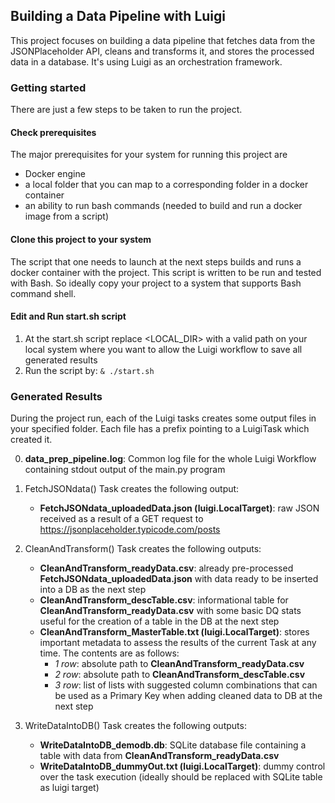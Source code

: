 ## Building a Data Pipeline with Luigi

This project focuses on building a data pipeline that fetches data from the JSONPlaceholder API, cleans and transforms it, and stores the processed data in a database. It's using Luigi as an orchestration framework.

### Getting started

There are just a few steps to be taken to run the project.

#### Check prerequisites

The major prerequisites for your system for running this project are

* Docker engine
* a local folder that you can map to a corresponding folder in a docker container
* an ability to run bash commands (needed to build and run a docker image from a script)

#### Clone this project to your system

The script that one needs to launch at the next steps builds and runs a docker container with the project. This script is written to be run and tested with Bash. So ideally copy your project to a system that supports Bash command shell. 

#### Edit and Run start.sh script

1. At the start.sh script replace <LOCAL_DIR> with a valid path on your local system where you want to allow the Luigi workflow to save all generated results
2. Run the script by:
```& ./start.sh```

### Generated Results

During the project run, each of the Luigi tasks creates some output files in your specified folder.
Each file has a prefix pointing to a LuigiTask which created it.

   0. **data_prep_pipeline.log**: Common log file for the whole Luigi Workflow containing stdout output of the main.py program 

   1. FetchJSONdata() Task creates the following output:
      - **FetchJSONdata_uploadedData.json (luigi.LocalTarget)**: raw JSON received as a result of a GET request to https://jsonplaceholder.typicode.com/posts 

   2. CleanAndTransform() Task creates the following outputs:
      - **CleanAndTransform_readyData.csv**: already pre-processed **FetchJSONdata_uploadedData.json** with data ready to be inserted into a DB as the next step
      - **CleanAndTransform_descTable.csv**: informational table for **CleanAndTransform_readyData.csv** with some basic DQ stats useful for the creation of a table in the DB at the next step
      - **CleanAndTransform_MasterTable.txt (luigi.LocalTarget)**: stores important metadata to assess the results of the current Task at any time. The contents are as follows:
        - *1 row*: absolute path to **CleanAndTransform_readyData.csv**
        - *2 row*: absolute path to **CleanAndTransform_descTable.csv**
        - *3 row*: list of lists with suggested column combinations that can be used as a Primary Key when adding cleaned data to DB at the next step

   3. WriteDataIntoDB() Task creates the following outputs:
      - **WriteDataIntoDB_demodb.db**: SQLite database file containing a table with data from **CleanAndTransform_readyData.csv**
      - **WriteDataIntoDB_dummyOut.txt (luigi.LocalTarget)**: dummy control over the task execution (ideally should be replaced with SQLite table as luigi target)
